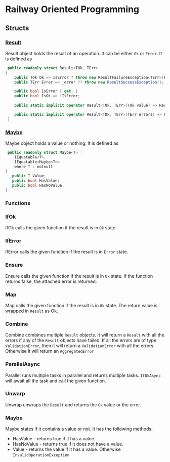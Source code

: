 # Railway Oriented Programming

## Structs

### [Result](RailwayOrientedProgramming/src/Result/Result{TOk,TErr}.cs)

 Result object holds the result of an operation. It can be either `Ok` or `Error`.
 It is defined as

```csharp
 public readonly struct Result<TOk, TErr>
{
    public TOk Ok => IsError ? throw new ResultFailureException<TErr>(Error) : _ok!;
    public TErr Error => _error ?? throw new ResultSuccessException();

    public bool IsError { get; }
    public bool IsOk => !IsError;
    
    public static implicit operator Result<TOk, TErr>(TOk value) => Result.Success<TOk, TErr>(value);

    public static implicit operator Result<TOk, TErr>(TErr errors) => Result.Failure<TOk, TErr>(errors);
 }
 ```

### [Maybe](RailwayOrientedProgramming\src\Maybe\Maybe{T}.cs)

Maybe object holds a value or nothing. It is defined as

```csharp
 public readonly struct Maybe<T> :
    IEquatable<T>,
    IEquatable<Maybe<T>>
    where T : notnull
{
   public T Value;
   public bool HasValue;
   public bool HasNoValue;
}
```

### Functions

### IfOk

IfOk calls the given function if the result is in `Ok` state.

### IfError

 IfError calls the given function if the result is in `Error` state.

### Ensure

 Ensure calls the given function if the result is in `Ok` state.
 If the function returns false, the attached error is returned.

### Map

 Map calls the given function if the result is in `Ok` state.
 The return value is wrapped in `Result` as Ok.

### Combine

 Combine combines multiple `Result` objects. It will return a `Result` with all the errors if any of the `Result` objects have failed.
 If all the errors are of type `ValidationError`, then it will return a `ValidationError` with all the errors. 
 Otherwise it will return an `AggregatedError`

### ParallelAsync

 Parallel runs multiple tasks in parallel and returns multiple tasks. `IfOkAsync` will await all the task and call the given function.

### Unwarp

 Unwrap unwraps the `Result` and returns the `Ok` value or the error.

### Maybe

 Maybe states if it contains a value or not.
 It has the following methods:

- HasValue - returns true if it has a value.
- HasNoValue - returns true if it does not have a value.
- Value - returns the value if it has a value. Otherwise `InvalidOperationException`